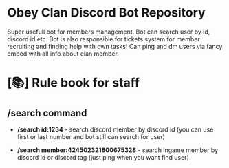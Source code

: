 <h1>Obey Clan Discord Bot Repository</h1>

<p>Super usefull bot for members management. Bot can search user by id, discord id etc. Bot is also responsible for tickets system for member recruiting and finding help with own tasks! Can ping and dm users via fancy embed with all info about clan member.</p>

<h1>[📚] Rule book for staff</h1>

<h2>/search command</h2>
<ul>
<li><b>/search id:1234</b> - search discord member by discord id (you can use first or last number and bot still can search for user)</li>
<p></p>
<li><b>/search member:424502321800675328</b> - search ingame member by discord id or discord tag (just ping when you want find user)</li>
</ul>


